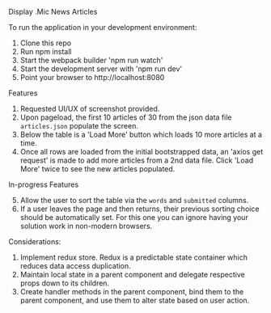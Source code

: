 Display .Mic News Articles

To run the application in your development environment:

1. Clone this repo
2. Run npm install
3. Start the webpack builder 'npm run watch'
4. Start the development server with 'npm run dev'
5. Point your browser to http://localhost:8080

Features

1. Requested UI/UX of screenshot provided.
2. Upon pageload, the first 10 articles of 30 from the json data file `articles.json` populate the screen.
3. Below the table is a 'Load More' button which loads 10 more articles at a time.
4. Once all rows are loaded from the initial bootstrapped data, an 'axios get request' is made to add more articles from a 2nd data file. Click 'Load More' twice to see the new articles populated.

In-progress Features

5. Allow the user to sort the table via the `words` and `submitted` columns.
6. If a user leaves the page and then returns, their previous sorting choice should be automatically set.  For this one you can ignore having your solution work in non-modern browsers.

Considerations:

1. Implement redux store. Redux is a predictable state container which reduces data access duplication. 
2. Maintain local state in a parent component and delegate respective props down to its children. 
3. Create handler methods in the parent component, bind them to the parent component, and use them to alter state based on user action.

